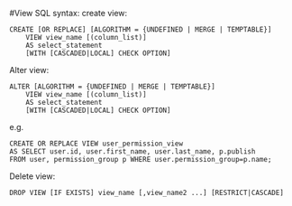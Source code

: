#View
SQL syntax: create view:
```MySQL
CREATE [OR REPLACE] [ALGORITHM = {UNDEFINED | MERGE | TEMPTABLE}]
    VIEW view_name [(column_list)]
    AS select_statement
    [WITH [CASCADED|LOCAL] CHECK OPTION]
```
Alter view:
```MySQL
ALTER [ALGORITHM = {UNDEFINED | MERGE | TEMPTABLE}]
    VIEW view_name [(column_list)]
    AS select_statement
    [WITH [CASCADED|LOCAL] CHECK OPTION]
```
e.g.
```MySQL
CREATE OR REPLACE VIEW user_permission_view
AS SELECT user.id, user.first_name, user.last_name, p.publish
FROM user, permission_group p WHERE user.permission_group=p.name;
```

Delete view:
```MySQL
DROP VIEW [IF EXISTS] view_name [,view_name2 ...] [RESTRICT|CASCADE]